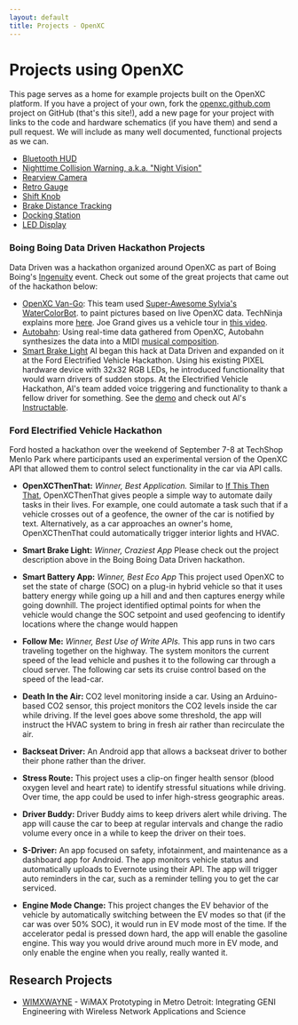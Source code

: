 ```yaml
---
layout: default
title: Projects - OpenXC
---
```


<div class="page-header">
    <h1>Projects using OpenXC</h1>
</div>

This page serves as a home for example projects built on the OpenXC platform. If
you have a project of your own, fork the [openxc.github.com][] project on GitHub
(that's this site!), add a new page for your project with links to the code and
hardware schematics (if you have them) and send a pull request. We will include
as many well documented, functional projects as we can.

* [Bluetooth HUD](/projects/bluetooth-hud.html)
* [Nighttime Collision Warning, a.k.a. "Night Vision"](/projects/nightvision.html)
* [Rearview Camera](/projects/rearview-camera.html)
* [Retro Gauge](/projects/retro-gauge.html)
* [Shift Knob](/projects/shift-knob.html)
* [Brake Distance Tracking](/projects/brakedist.html)
* [Docking Station](/projects/docking-station.html)
* [LED Display](/projects/led-display.html)

### Boing Boing Data Driven Hackathon Projects

Data Driven was a hackathon organized around OpenXC as part of Boing
Boing's
<a href="http://boingboing.net/tag/ingenuity">Ingenuity</a> event.
Check out some of the great projects that came out of the hackathon
below:

* [OpenXC
  Van-Go](http://boingboing.net/2013/09/03/car-tells-robot-artist-what-to.html):
  This team used [Super-Awesome Sylvia's](http://sylviashow.com/)
  [WaterColorBot](http://watercolorbot.com/). to paint pictures based on live
  OpenXC data.  TechNinja explains more <a
  href="https://www.youtube.com/watch?feature=player_embedded&v=8xWfO5t02wI">here</a>.
  Joe Grand gives us a vehicle tour in <a
  href="https://www.youtube.com/watch?v=VZedQH9FHiw">this video</a>.
* [Autobahn](http://boingboing.net/2013/09/04/car-composes-kraftwerkian-musi.html):
  Using real-time data gathered from OpenXC, Autobahn synthesizes the data into
  a MIDI [musical
  composition](https://www.youtube.com/watch?feature=player_embedded&v=dj-LJQyGjls#t=39).
* [Smart Brake Light](http://ledpixelart.com/portfolio-item/smart-brake-light-prototype-2/)
  Al began this hack at Data Driven and expanded on it at the Ford
  Electrified Vehicle Hackathon.  Using his existing PIXEL hardware
  device with 32x32 RGB LEDs, he introduced functionality that would
  warn drivers of sudden stops.  At the Electrified Vehicle
  Hackathon, Al's team added voice triggering and functionality to
  thank a fellow driver for something.  See the
  [demo](http://ledpixelart.com/portfolio-item/smart-brake-light-prototype-2/)
  and check out Al's
  [Instructable](http://www.instructables.com/id/Smart-Brake-Light-Proof-of-Concept/).

### Ford Electrified Vehicle Hackathon

Ford hosted a hackathon over the weekend of September 7-8 at TechShop Menlo Park
where participants used an experimental version of the OpenXC API that allowed
them to control select functionality in the car via API calls.

* **OpenXCThenThat:** *Winner, Best Application.* Similar to [If This Then
  That](http://ifttt.com/), OpenXCThenThat gives people a simple way to automate
  daily tasks in their lives.  For example, one could automate a task such that
  if a vehicle crosses out of a geofence, the owner of the car is notified by
  text.  Alternatively, as a car approaches an owner's home, OpenXCThenThat
  could automatically trigger interior lights and HVAC.

* **Smart Brake Light:** *Winner, Craziest App* Please check out the project
  description above in the Boing Boing Data Driven hackathon.

* **Smart Battery App:** *Winner, Best Eco App* This project used OpenXC to set
  the state of charge (SOC) on a plug-in hybrid vehicle so that it uses battery
  energy while going up a hill and and then captures energy while going
  downhill.  The project identified optimal points for when the vehicle would
  change the SOC setpoint and used geofencing to identify locations where the
  change would happen

* **Follow Me:** *Winner, Best Use of Write APIs.*  This app runs in two cars
  traveling together on the highway.  The system monitors the current speed of
  the lead vehicle and pushes it to the following car through a cloud server.
  The following car sets its cruise control based on the speed of the lead-car.

* **Death In the Air:** CO2 level monitoring inside a car.  Using an
  Arduino-based CO2 sensor, this project monitors the CO2 levels inside the car
  while driving.  If the level goes above some threshold, the app will instruct
  the HVAC system to bring in fresh air rather than recirculate the air.

* **Backseat Driver:** An Android app that allows a backseat driver to bother
  their phone rather than the driver.

* **Stress Route:** This project uses a clip-on finger health sensor (blood
  oxygen level and heart rate) to identify stressful situations while driving.
  Over time, the app could be used to infer high-stress geographic areas.

* **Driver Buddy:** Driver Buddy aims to keep drivers alert while driving.  The
  app will cause the car to beep at regular intervals and change the radio
  volume every once in a while to keep the driver on their toes.

* **S-Driver:** An app focused on safety, infotainment, and maintenance as a
  dashboard app for Android. The app monitors vehicle status and automatically
  uploads to Evernote using their API.  The app will trigger auto reminders in
  the car, such as a reminder telling you to get the car serviced.

* **Engine Mode Change:** This project changes the EV behavior of the vehicle by
  automatically switching between the EV modes so that (if the car was over 50%
  SOC), it would run in EV mode most of the time.  If the accelerator pedal is
  pressed down hard, the app will enable the gasoline engine. This way you would
  drive around much more in EV mode, and only enable the engine when you really,
  really wanted it.

## Research Projects

* [WIMXWAYNE](http://groups.geni.net/geni/wiki/WIMXWAYNE) - WiMAX Prototyping in
  Metro Detroit: Integrating GENI Engineering with Wireless Network Applications
  and Science

[openxc.github.com]: https://github.com/openxc/openxc.github.com
